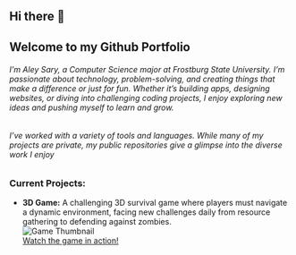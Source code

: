 ## Hi there 👋 
## Welcome to my Github Portfolio 
###### I’m Aley Sary, a Computer Science major at Frostburg State University. I’m passionate about technology, problem-solving, and creating things that make a difference or just for fun. Whether it’s building apps, designing websites, or diving into challenging coding projects, I enjoy exploring new ideas and pushing myself to learn and grow.
###### I’ve worked with a variety of tools and languages. While many of my projects are private, my public repositories give a glimpse into the diverse work I enjoy

### Current Projects:
- **3D Game:** A challenging 3D survival game where players must navigate a dynamic environment, facing new challenges daily from resource gathering to defending against zombies.  
![Game Thumbnail](https://path_to_your_thumbnail_image)  
[Watch the game in action!](https://youtu.be/wKXa8oIBGD8)

